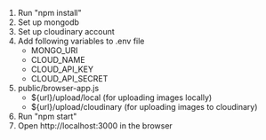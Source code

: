 1. Run "npm install"
2. Set up mongodb
3. Set up cloudinary account
4. Add following variables to .env file
   - MONGO_URI
   - CLOUD_NAME
   - CLOUD_API_KEY
   - CLOUD_API_SECRET
5. public/browser-app.js
   - ${url}/upload/local (for uploading images locally)
   - ${url}/upload/cloudinary (for uploading images to cloudinary)
6. Run "npm start"
7. Open http://localhost:3000 in the browser  
 